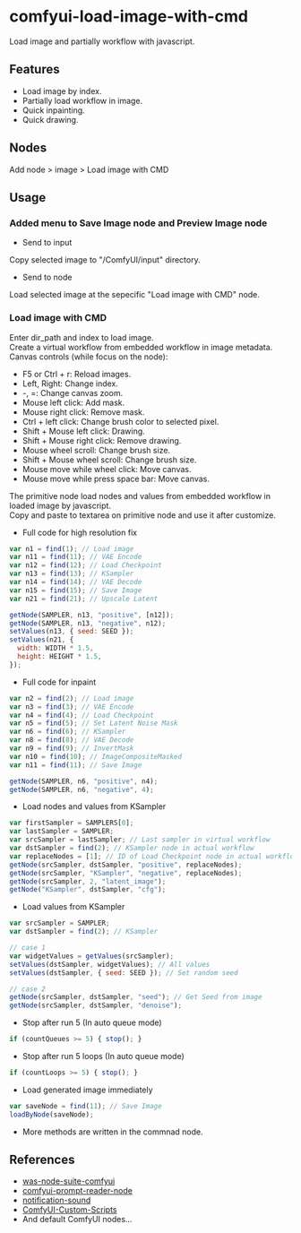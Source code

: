 # comfyui-load-image-with-cmd

Load image and partially workflow with javascript.  

## Features  
- Load image by index.  
- Partially load workflow in image.  
- Quick inpainting.  
- Quick drawing.  

## Nodes  
Add node > image > Load image with CMD

## Usage

### Added menu to Save Image node and Preview Image node  
- Send to input  

Copy selected image to "/ComfyUI/input" directory.  

- Send to node  

Load selected image at the sepecific "Load image with CMD" node.  

### Load image with CMD  
Enter dir_path and index to load image.  
Create a virtual workflow from embedded workflow in image metadata.  
Canvas controls \(while focus on the node\):  
- F5 or Ctrl + r: Reload images.  
- Left, Right: Change index.  
- -, =: Change canvas zoom.  
- Mouse left click: Add mask.  
- Mouse right click: Remove mask.  
- Ctrl + left click: Change brush color to selected pixel.  
- Shift + Mouse left click: Drawing.  
- Shift + Mouse right click: Remove drawing.  
- Mouse wheel scroll: Change brush size.  
- Shift + Mouse wheel scroll: Change brush size.  
- Mouse move while wheel click: Move canvas.  
- Mouse move while press space bar: Move canvas.  
  
The primitive node load nodes and values from embedded workflow in loaded image by javascript.  
Copy and paste to textarea on primitive node and use it after customize.  

- Full code for high resolution fix
```js
var n1 = find(1); // Load image
var n11 = find(11); // VAE Encode
var n12 = find(12); // Load Checkpoint
var n13 = find(13); // KSampler
var n14 = find(14); // VAE Decode
var n15 = find(15); // Save Image
var n21 = find(21); // Upscale Latent

getNode(SAMPLER, n13, "positive", [n12]);
getNode(SAMPLER, n13, "negative", n12);
setValues(n13, { seed: SEED });
setValues(n21, {
  width: WIDTH * 1.5,
  height: HEIGHT * 1.5,
});
```

- Full code for inpaint
```js
var n2 = find(2); // Load image
var n3 = find(3); // VAE Encode
var n4 = find(4); // Load Checkpoint
var n5 = find(5); // Set Latent Noise Mask
var n6 = find(6); // KSampler
var n8 = find(8); // VAE Decode
var n9 = find(9); // InvertMask
var n10 = find(10); // ImageCompositeMasked
var n11 = find(11); // Save Image

getNode(SAMPLER, n6, "positive", n4);
getNode(SAMPLER, n6, "negative", 4);
```

- Load nodes and values from KSampler  
```js
var firstSampler = SAMPLERS[0];
var lastSampler = SAMPLER;
var srcSampler = lastSampler; // Last sampler in virtual workflow
var dstSampler = find(2); // KSampler node in actual workflow
var replaceNodes = [1]; // ID of Load Checkpoint node in actual workflow
getNode(srcSampler, dstSampler, "positive", replaceNodes);
getNode(srcSampler, "KSampler", "negative", replaceNodes);
getNode(srcSampler, 2, "latent_image");
getNode("KSampler", dstSampler, "cfg");
```

- Load values from KSampler  
```js
var srcSampler = SAMPLER;
var dstSampler = find(2); // KSampler

// case 1
var widgetValues = getValues(srcSampler);
setValues(dstSampler, widgetValues); // All values
setValues(dstSampler, { seed: SEED }); // Set random seed

// case 2
getNode(srcSampler, dstSampler, "seed"); // Get Seed from image
getNode(srcSampler, dstSampler, "denoise");
```

- Stop after run 5 (In auto queue mode)  
```js
if (countQueues >= 5) { stop(); }
```

- Stop after run 5 loops (In auto queue mode)  
```js
if (countLoops >= 5) { stop(); }
```

- Load generated image immediately  
```js
var saveNode = find(11); // Save Image
loadByNode(saveNode);
```

- More methods are written in the commnad node.  

## References

- [was-node-suite-comfyui](https://github.com/WASasquatch/was-node-suite-comfyui)
- [comfyui-prompt-reader-node](https://github.com/receyuki/comfyui-prompt-reader-node)
- [notification-sound](https://pixabay.com/sound-effects/duck-quack-112941/)
- [ComfyUI-Custom-Scripts](https://github.com/pythongosssss/ComfyUI-Custom-Scripts)
- And default ComfyUI nodes...